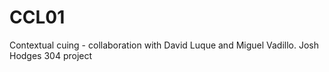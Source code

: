 # CCL01
Contextual cuing - collaboration with David Luque and Miguel Vadillo. Josh Hodges 304 project
